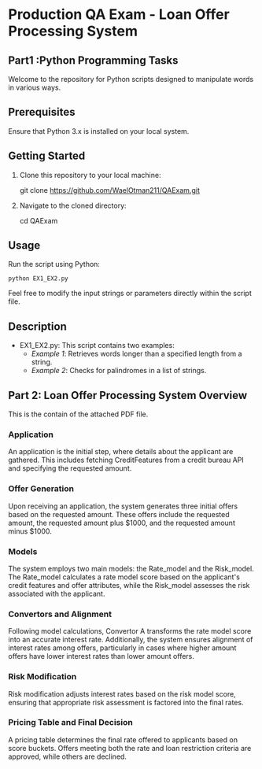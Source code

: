 
# Production QA Exam - Loan Offer Processing System

##  Part1 :Python Programming Tasks

Welcome to the repository for Python scripts designed to manipulate words in various ways.

## Prerequisites

Ensure that Python 3.x is installed on your local system.

## Getting Started

1. Clone this repository to your local machine:

    
    git clone https://github.com/WaelOtman211/QAExam.git
    

2. Navigate to the cloned directory:

    
    cd QAExam
    

## Usage

Run the script using Python:

    
    python EX1_EX2.py
    
Feel free to modify the input strings or parameters directly within the script file.

## Description

- EX1_EX2.py: This script contains two examples:
    - *Example 1*: Retrieves words longer than a specified length from a string.
    - *Example 2*: Checks for palindromes in a list of strings.



## Part 2: Loan Offer Processing System Overview
This is the contain of the attached PDF file.

### Application

An application is the initial step, where details about the applicant are gathered. This includes fetching CreditFeatures from a credit bureau API and specifying the requested amount.

### Offer Generation

Upon receiving an application, the system generates three initial offers based on the requested amount. These offers include the requested amount, the requested amount plus $1000, and the requested amount minus $1000.

### Models

The system employs two main models: the Rate_model and the Risk_model. The Rate_model calculates a rate model score based on the applicant's credit features and offer attributes, while the Risk_model assesses the risk associated with the applicant.

### Convertors and Alignment

Following model calculations, Convertor A transforms the rate model score into an accurate interest rate. Additionally, the system ensures alignment of interest rates among offers, particularly in cases where higher amount offers have lower interest rates than lower amount offers.

### Risk Modification

Risk modification adjusts interest rates based on the risk model score, ensuring that appropriate risk assessment is factored into the final rates.

### Pricing Table and Final Decision

A pricing table determines the final rate offered to applicants based on score buckets. Offers meeting both the rate and loan restriction criteria are approved, while others are declined.

